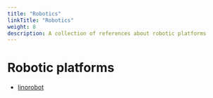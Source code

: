 ```yaml
---
title: "Robotics"
linkTitle: "Robotics"
weight: 8
description: A collection of references about robotic platforms
---
```


# Robotic platforms

* [linorobot](https://github.com/linorobot/linorobot)
